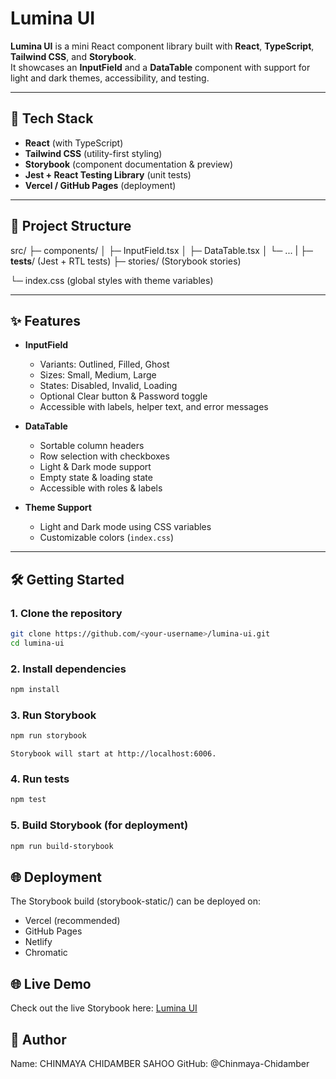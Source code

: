 # Lumina UI


**Lumina UI** is a mini React component library built with **React**, **TypeScript**, **Tailwind CSS**, and **Storybook**.  
It showcases an **InputField** and a **DataTable** component with support for light and dark themes, accessibility, and testing.

---

## 🚀 Tech Stack
- **React** (with TypeScript)
- **Tailwind CSS** (utility-first styling)
- **Storybook** (component documentation & preview)
- **Jest + React Testing Library** (unit tests)
- **Vercel / GitHub Pages** (deployment)

---

## 📂 Project Structure
src/
├─ components/
│ ├─ InputField.tsx
│ ├─ DataTable.tsx
│ └─ ...
| ├─ __tests__/ (Jest + RTL tests)
├─ stories/ (Storybook stories)

└─ index.css (global styles with theme variables)


---

## ✨ Features
- **InputField**
  - Variants: Outlined, Filled, Ghost
  - Sizes: Small, Medium, Large
  - States: Disabled, Invalid, Loading
  - Optional Clear button & Password toggle
  - Accessible with labels, helper text, and error messages

- **DataTable**
  - Sortable column headers
  - Row selection with checkboxes
  - Light & Dark mode support
  - Empty state & loading state
  - Accessible with roles & labels

- **Theme Support**
  - Light and Dark mode using CSS variables
  - Customizable colors (`index.css`)

---

## 🛠️ Getting Started

### 1. Clone the repository
```bash
git clone https://github.com/<your-username>/lumina-ui.git
cd lumina-ui
```
### 2. Install dependencies
```bash
npm install
```

### 3. Run Storybook
```bash
npm run storybook
```
`Storybook will start at http://localhost:6006.`

### 4. Run tests
```bash
npm test
```

### 5. Build Storybook (for deployment)
```bash
npm run build-storybook
```

## 🌐 Deployment
The Storybook build (storybook-static/) can be deployed on:
- Vercel (recommended)
- GitHub Pages
- Netlify
- Chromatic

## 🌐 Live Demo
Check out the live Storybook here: [Lumina UI](https://lumina-ui-ccs.vercel.app)

## 👤 Author
Name: CHINMAYA CHIDAMBER SAHOO
GitHub: @Chinmaya-Chidamber
